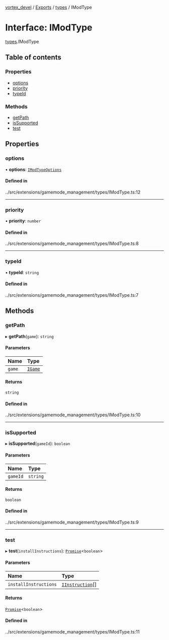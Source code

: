 [vortex_devel](../README.md) / [Exports](../modules.md) / [types](../modules/types.md) / IModType

# Interface: IModType

[types](../modules/types.md).IModType

## Table of contents

### Properties

- [options](types.IModType.md#options)
- [priority](types.IModType.md#priority)
- [typeId](types.IModType.md#typeid)

### Methods

- [getPath](types.IModType.md#getpath)
- [isSupported](types.IModType.md#issupported)
- [test](types.IModType.md#test)

## Properties

### options

• **options**: [`IModTypeOptions`](types.IModTypeOptions.md)

#### Defined in

../src/extensions/gamemode_management/types/IModType.ts:12

___

### priority

• **priority**: `number`

#### Defined in

../src/extensions/gamemode_management/types/IModType.ts:8

___

### typeId

• **typeId**: `string`

#### Defined in

../src/extensions/gamemode_management/types/IModType.ts:7

## Methods

### getPath

▸ **getPath**(`game`): `string`

#### Parameters

| Name | Type |
| :------ | :------ |
| `game` | [`IGame`](types.IGame.md) |

#### Returns

`string`

#### Defined in

../src/extensions/gamemode_management/types/IModType.ts:10

___

### isSupported

▸ **isSupported**(`gameId`): `boolean`

#### Parameters

| Name | Type |
| :------ | :------ |
| `gameId` | `string` |

#### Returns

`boolean`

#### Defined in

../src/extensions/gamemode_management/types/IModType.ts:9

___

### test

▸ **test**(`installInstructions`): [`Promise`](../classes/Promise.md)<`boolean`\>

#### Parameters

| Name | Type |
| :------ | :------ |
| `installInstructions` | [`IInstruction`](types.IInstruction.md)[] |

#### Returns

[`Promise`](../classes/Promise.md)<`boolean`\>

#### Defined in

../src/extensions/gamemode_management/types/IModType.ts:11
